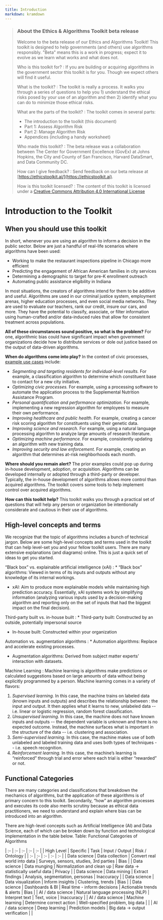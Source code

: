 ```yaml
---
title: Introduction
markdown: kramdown
---
```


> ### About the Ethics & Algorithms Toolkit beta release ###
> Welcome to the beta release of our Ethics and Algorithms Toolkit! This toolkit is designed to help governments (and others) use algorithms responsibly. "Beta" means this is a work in progress; expect it to evolve as we learn what works and what does not.
>
> Who is this toolkit for?
> : If you are building or acquiring algorithms in the government sector this toolkit is for you. Though we expect others will find it useful. 
>
> What is the toolkit?
> : The toolkit is really a process. It walks you through a series of questions to help you 1) understand the ethical risks posed by your use of an algorithm and then 2) identify what you can do to minimize those ethical risks.
> 
> What are the parts of the toolkit?
> :  The toolkit comes in several parts:
>    * The introduction to the toolkit (this document)
>    * Part 1: Assess Algorithm Risk
>    * Part 2: Manage Algorithm Risk
>    * Appendices (including a handy worksheet)
>
> Who made this toolkit?
> : The beta release was a collaboration between The Center for Government Excellence (GovEx) at Johns Hopkins, the City and County of San Francisco, Harvard DataSmart, and Data Community DC.
>
> How can I give feedback?
> : Send feedback on our beta release at [https://ethicstoolkit.ai/](https://ethicstoolkit.ai).
>
> How is this toolkit licensed?
> : The content of this toolkit is licensed under a [Creative Commons Attribution 4.0 International License](https://creativecommons.org/licenses/by/4.0/)

# Introduction to the Toolkit #

## When you should use this toolkit ##
In short, whenever you are using an algorithm to inform a decision in the public sector. Below are just a handful of real-life scenarios where algorithms have been used:
* Working to make the restaurant inspections pipeline in Chicago more efficient
* Predicting the engagement of African American families in city services
* Determining a demographic to target for pre-K enrollment outreach
* Automating public assistance eligibility in Indiana

In most situations, the creators of algorithms intend for them to be additive and useful. Algorithms are used in our criminal justice system, employment arenas, higher education processes, and even social media networks. They are used to evaluate our teachers, rank our credit, insure our cars, and more. They have the potential to classify, associate, or filter information using human-crafted and/or data-induced rules that allow for consistent treatment across populations.

**All of these circumstances sound positive, so what is the problem?** For one, algorithmic bias could have significant impact when government organizations decide how to distribute services or dole out justice based on the output of data-driven algorithms.

**When do algorithms come into play?** In the context of civic processes, [example use cases](https://www.bernardmarr.com/default.asp?contentID=1076) include:
* *Segmenting and targeting residents for individual-level results.* For example, a classification algorithm to determine which constituent base to contact for a new city initiative.
* *Optimizing civic processes.* For example, using a processing software to automate the application process to the Supplemental Nutrition Assistance Program.
* *Personal quantification and performance optimization.* For example, implementing a new regression algorithm for employees to measure their own performance.
* *Improving healthcare and public health.* For example, creating a cancer risk scoring algorithm for constituents using their genetic data.
* *Improving science and research.* For example, using a natural language processing algorithm to analyze large amounts of research literature.
* *Optimizing machine performance.* For example, consistently updating an algorithm with new training data.
* *Improving security and law enforcement.* For example, creating an algorithm that determines at-risk neighborhoods each month.

**Where should you remain alert?** The prior examples could pop up during in-house development, adoption, or acquisition. Algorithms can be developed internally or adopted through a third-party or developer. Typically, the in-house development of algorithms allows more control than acquired algorithms. The toolkit covers some tools to help implement control over acquired algorithms.

**How can this toolkit help?** This toolkit walks you through a practical set of questions that will help any person or organization be intentionally considerate and cautious in their use of algorithms.

## High-level concepts and terms ##
We recognize that the topic of algorithms includes a bunch of technical jargon. Below are some high-level concepts and terms used in the toolkit that can help level-set you and your fellow toolkit users. There are many extensive explanations (and diagrams) online. This is just a quick set of ideas to get you started.

“Black box” vs. explainable artificial intelligence (xAI)
:  * “Black box” algorithms: Viewed in terms of its inputs and outputs without any knowledge of its internal workings.
   * xAI: Aim to produce more explainable models while maintaining high prediction accuracy. Essentially, xAI systems work by simplifying information (analyzing various inputs used by a decision-making algorithm and reporting only on the set of inputs that had the biggest impact on the final decision).

Third-party built vs. in-house built 
:  * Third-party built: Constructed by an outside, potentially impersonal source
   * In-house built: Constructed within your organization
  
Automation vs. augmentation algorithms
:  * Automation algorithms: Replace and accelerate existing processes.
   * Augmentation algorithms: Derived from subject matter experts’ interaction with datasets.

Machine Learning
: Machine learning is algorithms make predictions or calculated suggestions based on large amounts of data without being explicitly programmed by a person. Machine learning comes in a variety of flavors:
  1. *Supervised learning.* In this case, the machine trains on labeled data (known inputs and outputs) and describes the relationship between : the input and output. It then applies what it learns to new, unlabeled data -- i.e. linear or logistic regression, random forest classification.
  2. *Unsupervised learning.* In this case, the machine does not have known inputs and outputs -- the dependent variable is unknown and there is no expected outcome. Instead, the machine surfaces what is important in the structure of the data -- i.e. clustering and association.
  3. *Semi-supervised learning.* In this case, the machine makes use of both unlabeled and labeled training data and uses both types of techniques -- i.e. speech recognition.
  4. *Reinforcement learning.* In this case, the machine’s learning is “reinforced” through trial and error where each trial is either “rewarded” or not.

## Functional Categories ##
There are many categories and classifications that breakdown the mechanics of algorithms, but the application of these algorithms is of primary concern to this toolkit. Secondarily, “how” an algorithm processes and executes its code also merits scrutiny because as ethical data practitioners, we need to understand and explain where bias can be introduced into an algorithm.

There are high-level concepts such as Artificial Intelligence (AI) and Data Science, each of which can be broken down by function and technological implementation  in the table below. 
Table: Functional Categories of Algorithms

| :- | :- | :- | :- | :- |
| High Level | Specific | Task | Input / Output | Risk / Ontology |
| :- | :- | :- | :- | :- |
| Data science | Data collection | Convert real world into data | Surveys, sensors, studies, 3rd parties | Bias |
| Data science | Data munging | Normalization and clean up | Raw data → statistically useful data | Privacy |
| Data science | Data mining | Extract findings | Analysis, segmentation, personas | Inaccuracy |
| Data science | Data visualization | Inform insights | Clustering, trends | Bias |
| Data science | Dashboards & BI | Real time - inform decisions | Actionable trends & alerts | Bias |
| AI / data science | Natural language processing (NLP) | Interpret text | Text, voice | Inaccuracy |
| AI / data science | Machine learning | Determine correct action | Well-specified problem, big data | |
| AI / data science | Deep learning | Prediction models | Big data → output verification | |
